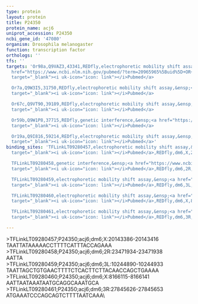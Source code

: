 ```yaml
---
type: protein
layout: protein
title: P24350
protein_name: acj6
uniprot_accession: P24350
ncbi_gene_id: '47080'
organism: Drosophila melanogaster
function: transcription factor
orthologs: ''
tfs: ''
targets: 'Or98a,Q9VAZ3,43341,REDfly,electrophoretic mobility shift assay,&ensp;<a
  href="https://www.ncbi.nlm.nih.gov/pubmed/?term=20965965%5Buid%5D+OR+22427741%5Buid%5D"
  target="_blank"><i uk-icon="icon: link"></i>Pubmed</a>

  Or7a,Q9W3I5,31750,REDfly,electrophoretic mobility shift assay,&ensp;<a href="https://www.ncbi.nlm.nih.gov/pubmed/?term=20965965%5Buid%5D+OR+22427741%5Buid%5D"
  target="_blank"><i uk-icon="icon: link"></i>Pubmed</a>

  Or67c,Q9VT90,39189,REDfly,electrophoretic mobility shift assay,&ensp;<a href="https://www.ncbi.nlm.nih.gov/pubmed/?term=20965965%5Buid%5D+OR+22427741%5Buid%5D"
  target="_blank"><i uk-icon="icon: link"></i>Pubmed</a>

  Or59b,Q9W1P8,37715,REDfly,genetic interference,&ensp;<a href="https://www.ncbi.nlm.nih.gov/pubmed/?term=25760344%5Buid%5D+OR+20965965%5Buid%5D"
  target="_blank"><i uk-icon="icon: link"></i>Pubmed</a>

  Or19a,Q9I816,59214,REDfly,electrophoretic mobility shift assay,&ensp;<a href="https://www.ncbi.nlm.nih.gov/pubmed/?term=20965965%5Buid%5D+OR+22427741%5Buid%5D"
  target="_blank"><i uk-icon="icon: link"></i>Pubmed</a>'
binding_sites: 'TFLinkLT09280457,electrophoretic mobility shift assay,&ensp;<a href="https://www.ncbi.nlm.nih.gov/pubmed/?term=22427741;20965965%5Buid%5D"
  target="_blank"><i uk-icon="icon: link"></i>Pubmed</a>,REDfly,dm6,X,20143386,20143416,NA

  TFLinkLT09280458,genetic interference,&ensp;<a href="https://www.ncbi.nlm.nih.gov/pubmed/?term=25760344;20965965%5Buid%5D"
  target="_blank"><i uk-icon="icon: link"></i>Pubmed</a>,REDfly,dm6,2R,23471934,23471938,NA

  TFLinkLT09280459,electrophoretic mobility shift assay,&ensp;<a href="https://www.ncbi.nlm.nih.gov/pubmed/?term=22427741;20965965%5Buid%5D"
  target="_blank"><i uk-icon="icon: link"></i>Pubmed</a>,REDfly,dm6,3L,10244890,10244933,NA

  TFLinkLT09280460,electrophoretic mobility shift assay,&ensp;<a href="https://www.ncbi.nlm.nih.gov/pubmed/?term=22427741;20965965%5Buid%5D"
  target="_blank"><i uk-icon="icon: link"></i>Pubmed</a>,REDfly,dm6,X,8166115,8166141,NA

  TFLinkLT09280461,electrophoretic mobility shift assay,&ensp;<a href="https://www.ncbi.nlm.nih.gov/pubmed/?term=22427741;20965965%5Buid%5D"
  target="_blank"><i uk-icon="icon: link"></i>Pubmed</a>,REDfly,dm6,3R,27845626,27845653,NA'

---
```

\>TFLinkLT09280457;P24350;acj6;dm6;X:20143386-20143416\TAATTATAAAAACCTTTTCATTTACCAGAAA\\>TFLinkLT09280458;P24350;acj6;dm6;2R:23471934-23471938\AATTA\\>TFLinkLT09280459;P24350;acj6;dm6;3L:10244890-10244933\TAATTAGCTGTGAACTTTTCTCACTTCTTACAACCAGCTGAAAA\\>TFLinkLT09280460;P24350;acj6;dm6;X:8166115-8166141\AATTAATAAATAATGCAGGCAAATGCA\\>TFLinkLT09280461;P24350;acj6;dm6;3R:27845626-27845653\ATGAAATCCCAGCAGTCTTTTAATCAAA\